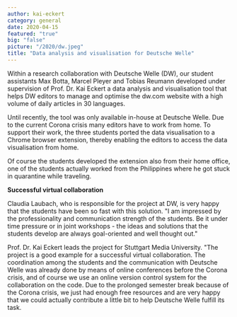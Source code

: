 ```yaml
---
author: kai-eckert
category: general
date: 2020-04-15
featured: "true"
big: "false"
picture: "/2020/dw.jpeg"
title: "Data analysis and visualisation for Deutsche Welle"
---
```

Within a research collaboration with Deutsche Welle (DW), our student assistants Max Botta, Marcel Pleyer and Tobias Reumann developed under supervision of Prof. Dr. Kai Eckert a data analysis and visualisation tool that helps DW editors to manage and optimise the dw.com website with a high volume of daily articles in 30 languages.

<!--more-->

Until recently, the tool was only available in-house at Deutsche Welle. Due to the current Corona crisis many editors have to work from home. To support their work, the three students ported the data visualisation to a Chrome browser extension, thereby enabling the editors to access the data visualisation from home.

Of course the students developed the extension also from their home office, one of the students actually worked from the Philippines where he got stuck in quarantine while traveling.

**Successful virtual collaboration**

Claudia Laubach, who is responsible for the project at DW, is very happy that the students have been so fast with this solution. "I am impressed by the professionality and communication strength of the students. Be it under time pressure or in joint workshops - the ideas and solutions that the students develop are always goal-oriented and well thought out."

Prof. Dr. Kai Eckert leads the project for Stuttgart Media University. "The project is a good example for a successful virtual collaboration. The coordination among the students and the communication with Deutsche Welle was already done by means of online conferences before the Corona crisis, and of course we use an online version control system for the collaboration on the code. Due to the prolonged semester break because of the Corona crisis, we just had enough free resources and are very happy that we could actually contribute a little bit to help Deutsche Welle fulfill its task.

